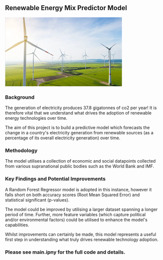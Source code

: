 ## Renewable Energy Mix Predictor Model

![alt text](img/turbine.png)

### Background

The generation of electricity produces 37.8 gigatonnes of co2 per year! It is therefore vital that we understand what drives the adoption of renewable energy technologies over time.

The aim of this project is to build a predictive model which forecasts the change in a country's electricity generation from renewable sources (as a percentage of its overall electricity generation) over time.

### Methodology

The model utilises a collection of economic and social datapoints collected from various supranational public bodies such as the World Bank and IMF.

### Key Findings and Potential Improvements

A Random Forest Regressor model is adopted in this instance, however it falls short on both accuracy scores (Root Mean Squared Error) and statistical significant (p-values).

The model could be improved by utilising a larger dataset spanning a longer period of time. Further, more feature variables (which capture political and/or environmental factors) could be utilised to enhance the model's capabilities.

Whilst improvements can certainly be made, this model represents a useful first step in understanding what truly drives renewable technology adoption.

### Please see main.ipny for the full code and details.
